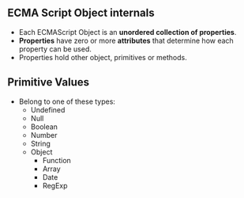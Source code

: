 ## ECMA Script Object internals ##

  * Each ECMAScript Object is an **unordered collection of properties**.
  * **Properties** have zero or more **attributes** that determine how each property can be used.
  * Properties hold other object, primitives or methods.

## Primitive Values ##
  * Belong to one of these types:
    * Undefined
    * Null
    * Boolean
    * Number
    * String
    * Object
      * Function
      * Array
      * Date
      * RegExp